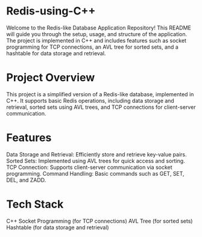 # Redis-using-C++


Welcome to the Redis-like Database Application Repository! This README will guide you through the setup, usage, and structure of the application. The project is implemented in C++ and includes features such as socket programming for TCP connections, an AVL tree for sorted sets, and a hashtable for data storage and retrieval.

# Project Overview
This project is a simplified version of a Redis-like database, implemented in C++. It supports basic Redis operations, including data storage and retrieval, sorted sets using AVL trees, and TCP connections for client-server communication.

# Features
Data Storage and Retrieval: Efficiently store and retrieve key-value pairs.
Sorted Sets: Implemented using AVL trees for quick access and sorting.
TCP Connection: Supports client-server communication via socket programming.
Command Handling: Basic commands such as GET, SET, DEL, and ZADD.

# Tech Stack
C++
Socket Programming (for TCP connections)
AVL Tree (for sorted sets)
Hashtable (for data storage and retrieval)
